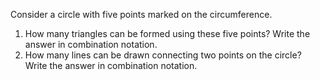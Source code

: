 Consider a circle with five points marked on the circumference.
1. How many triangles can be formed using these five points? Write the answer in combination notation.
2. How many lines can be drawn connecting two points on the circle? Write the answer in combination notation.

